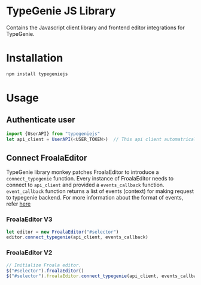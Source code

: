 # TypeGenie JS Library
Contains the Javascript client library and frontend editor integrations for TypeGenie.


# Installation
```bash
npm install typegeniejs
```

# Usage

## Authenticate user
```js
import {UserAPI} from "typegeniejs"
let api_client = UserAPI(<USER_TOKEN>)  // This api client automatrically renews tokens
```

## Connect FroalaEditor
TypeGenie library monkey patches FroalaEditor to introduce a `connect_typegenie` function. Every instance of FroalaEditor needs to connect to `api_client` and provided a `events_callback` function. `event_callback` function returns a list of events (context) for making request to typegenie backend. For more information about the format of events, refer [here](http://api.typegenie.net/#upload-dialogues)

### FroalaEditor V3
```js
let editor = new FroalaEditor("#selector")
editor.connect_typegenie(api_client, events_callback)
```

### FroalaEditor V2
```js
// Initialize Froala editor.
$("#selector").froalaEditor()
$("#selector").froalaEditor.connect_typegenie(api_client, events_callback)
```


